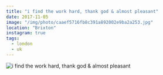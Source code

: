```yaml
---
title: "i find the work hard, thank god & almost pleasant"
date: 2017-11-05
image: "/img/photo/caaef5716fb8c391a892002e9ba2a253.jpg"
location: "Brixton"
instagram: true
tags:
  - london
  - uk
---
```


![i find the work hard, thank god & almost pleasant](/img/photo/caaef5716fb8c391a892002e9ba2a253.jpg)
